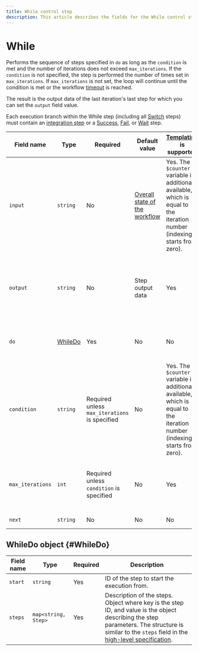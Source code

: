 ```yaml
---
title: While control step
description: This article describes the fields for the While control step.
---
```


# While

Performs the sequence of steps specified in `do` as long as the `condition` is met and the number of iterations does not exceed `max_iterations`. If the `condition` is not specified, the step is performed the number of times set in `max_iterations`. If `max_iterations` is not set, the loop will continue until the condition is met or the workflow [timeout](../../../limits.md) is reached.

The result is the output data of the last iteration's last step for which you can set the `output` field value.

Each execution branch within the While step (including all [Switch](switch.md) steps) must contain an [integration step](../index.md#integration-steps) or a [Success](success.md), [Fail](fail.md), or [Wait](wait.md) step.

Field name | Type | Required | Default value | [Templating](../../templating.md) is supported | Description
--- | --- | --- | --- | --- | ---
`input` | `string` | No | [Overall state of the workflow](../../workflow.md#state) | Yes. The `$counter` variable is additionally available, which is equal to the iteration number (indexing starts from zero). | A jq template to filter the workflow state fed into the step.
`output` | `string` | No | Step output data | Yes | A jq template to filter the step outputs added into the workflow state.
`do` | [WhileDo](#WhileDo) | Yes | No | No | The sequence of steps to performed in the loop.
`condition` | `string` | Required unless `max_iterations` is specified | No | Yes. The `$counter` variable is additionally available, which is equal to the iteration number (indexing starts from zero). | A condition in jq format that returns either the `true` or the `false` string.
`max_iterations` | `int` | Required unless `condition` is specified | No | Yes | The maximum number of iterations the cycle can complete. 
`next` | `string` | No | No | No | ID of the next step.

## WhileDo object {#WhileDo}

Field name | Type | Required | Description
--- | --- | --- | ---
`start` | `string` | Yes | ID of the step to start the execution from.
`steps` | `map<string, Step>` | Yes | Description of the steps. Object where key is the step ID, and value is the object describing the step parameters. The structure is similar to the `steps` field in the [high-level specification](../index.md#workflow).
